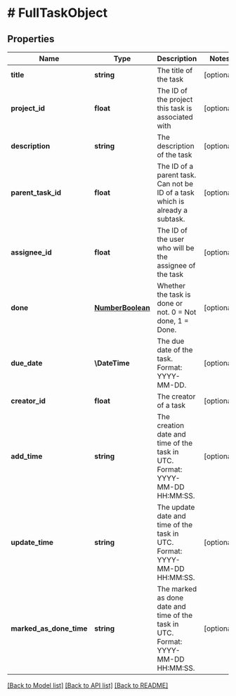 # # FullTaskObject

## Properties

Name | Type | Description | Notes
------------ | ------------- | ------------- | -------------
**title** | **string** | The title of the task | [optional]
**project_id** | **float** | The ID of the project this task is associated with | [optional]
**description** | **string** | The description of the task | [optional]
**parent_task_id** | **float** | The ID of a parent task. Can not be ID of a task which is already a subtask. | [optional]
**assignee_id** | **float** | The ID of the user who will be the assignee of the task | [optional]
**done** | [**NumberBoolean**](NumberBoolean.md) | Whether the task is done or not. 0 &#x3D; Not done, 1 &#x3D; Done. | [optional]
**due_date** | **\DateTime** | The due date of the task. Format: YYYY-MM-DD. | [optional]
**creator_id** | **float** | The creator of a task | [optional]
**add_time** | **string** | The creation date and time of the task in UTC. Format: YYYY-MM-DD HH:MM:SS. | [optional]
**update_time** | **string** | The update date and time of the task in UTC. Format: YYYY-MM-DD HH:MM:SS. | [optional]
**marked_as_done_time** | **string** | The marked as done date and time of the task in UTC. Format: YYYY-MM-DD HH:MM:SS. | [optional]

[[Back to Model list]](../../README.md#models) [[Back to API list]](../../README.md#endpoints) [[Back to README]](../../README.md)
